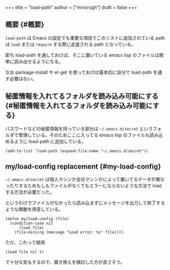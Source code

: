 +++
title = "load-path"
author = ["minorugh"]
draft = false
+++

## 概要 {#概要}

`load-path` は Emacs の設定でも重要な項目でこのリストに追加されている path は `load` または `require` する際に走査される path となっている。

即ち load-path を通しておけば、そこに置いている emacs lisp のファイルは簡単に読み出せるようになる。

なお package-install や el-get を使っておけば基本的に自分で load-path を通す必要はない。


## 秘匿情報を入れてるフォルダを読み込み可能にする {#秘匿情報を入れてるフォルダを読み込み可能にする}

パスワードなどの秘匿情報を持っている部分は `~/.emacs.d/secret` というフォルダで管理している。そのためここに入ってる emacs lisp のファイルも読み込めるように load-path に追加している。

```emacs-lisp
(add-to-list 'load-path (expand-file-name "~/.emacs.d/secret"))
```


## my/load-config <span class="tag"><span class="replacement">replacement</span></span> {#my-load-config}

`~/.emacs.d/secret` は個人マシンか会社マシンかによって置いてるデータが異なったりするためもしもファイルがなくてもエラーにならないような方法で load する方法が必要だった。

というわけでファイルがなかったら読み込まずにメッセージを出力して終了するような関数を用意している。

```emacs-lisp
(defun my/load-config (file)
  (condition-case nil
	  (load file)
	(file-missing (message "Load error: %s" file))))
```

ただ、これって結局

```emacs-lisp
(load file nil t)
```

で十分な気もするので、置き換えを検討した方が良さそう。
